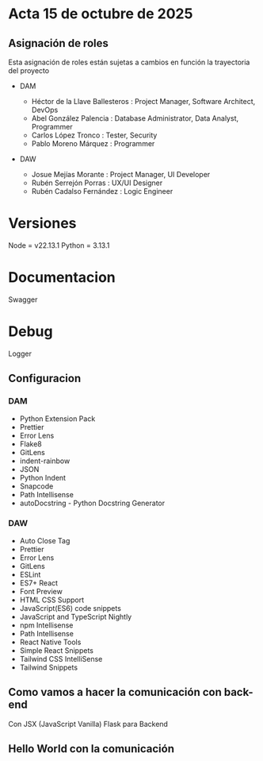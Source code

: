 # Acta 15 de octubre de 2025

## Asignación de roles

Esta asignación de roles están sujetas a cambios en función la trayectoria del proyecto

- DAM

  - Héctor de la Llave Ballesteros : Project Manager, Software Architect, DevOps
  - Abel González Palencia : Database Administrator, Data Analyst, Programmer
  - Carlos López Tronco : Tester, Security
  - Pablo Moreno Márquez : Programmer

- DAW
  - Josue Mejías Morante : Project Manager, UI Developer
  - Rubén Serrejón Porras : UX/UI Designer
  - Rubén Cadalso Fernández : Logic Engineer

# Versiones

Node = v22.13.1
Python = 3.13.1

# Documentacion

Swagger

# Debug

Logger

## Configuracion

### DAM

- Python Extension Pack
- Prettier
- Error Lens
- Flake8
- GitLens
- indent-rainbow
- JSON
- Python Indent
- Snapcode
- Path Intellisense
- autoDocstring - Python Docstring Generator

### DAW

- Auto Close Tag
- Prettier
- Error Lens
- GitLens
- ESLint
- ES7+ React
- Font Preview
- HTML CSS Support
- JavaScript(ES6) code snippets
- JavaScript and TypeScript Nightly
- npm Intellisense
- Path Intellisense
- React Native Tools
- Simple React Snippets
- Tailwind CSS IntelliSense
- Tailwind Snippets

## Como vamos a hacer la comunicación con back-end

Con JSX (JavaScript Vanilla)
Flask para Backend

## Hello World con la comunicación
